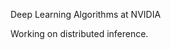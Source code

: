 Deep Learning Algorithms at NVIDIA

Working on distributed inference.

<!--
### Hi there
 
I am a Masters Student in Data Science at EPFL in Switzerland. I am excited about machine learning, health technologies, and learning new things. 

I'm currently working on:
- Courses & research in ML & Data Science ![](https://img.shields.io/badge/Code-Python-informational?style=flat&logo=python&logoColor=white&color=2bbc8a)
- Taking an android app development course ![](https://img.shields.io/badge/Code-Kotlin-informational?style=flat&logo=Kotlin&logoColor=white&color=2bbc8a)
- Building my own website  ![](https://img.shields.io/badge/Code-HTML-informational?style=flat&logo=HTML&logoColor=white&color=2bbc8a)![](https://img.shields.io/badge/Code-JavaScript-informational?style=flat&logo=javascript&logoColor=white&color=2bbc8a) ![](https://img.shields.io/badge/Code-CSS-informational?style=flat&logo=CSS&logoColor=white&color=2bbc8a)

Other interest of mine include:
- Learning French & German. 
- Starting my music journey with the Piano in January of 2021 after having not touched an instrument since the recorder in 4th grade. 
- Reading mostly biographies and non-fiction while re-reading my fiction favorites such as Harry Potter and Eragon in French. Check out my [goodreads](https://www.goodreads.com/user/show/75670726-alec-flowers) for what I'm reading now. 

For more about me: 

[![Linkedin: alec-flowers](https://img.shields.io/badge/alec-flowers-blue?style=flat-square&logo=Linkedin&logoColor=white&link=https://www.linkedin.com/in/alec-flowers/)](https://www.linkedin.com/in/alec-flowers/) -->

<!--
**alec-flowers/alec-flowers** is a ✨ _special_ ✨ repository because its `README.md` (this file) appears on your GitHub profile.

Here are some ideas to get you started:

- 🔭 I’m currently working on ...
- 🌱 I’m currently learning ...
- 👯 I’m looking to collaborate on ...
- 🤔 I’m looking for help with ...
- 💬 Ask me about ...
- 📫 How to reach me: ...
- 😄 Pronouns: ...
- ⚡ Fun fact: ...
-->
